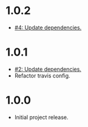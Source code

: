 # 1.0.2
* [#4: Update dependencies.](https://github.com/haensl/minify-inline-json/issues/4)

# 1.0.1
* [#2: Update dependencies.](https://github.com/haensl/minify-inline-json/issues/2)
* Refactor travis config.

# 1.0.0
* Initial project release.
